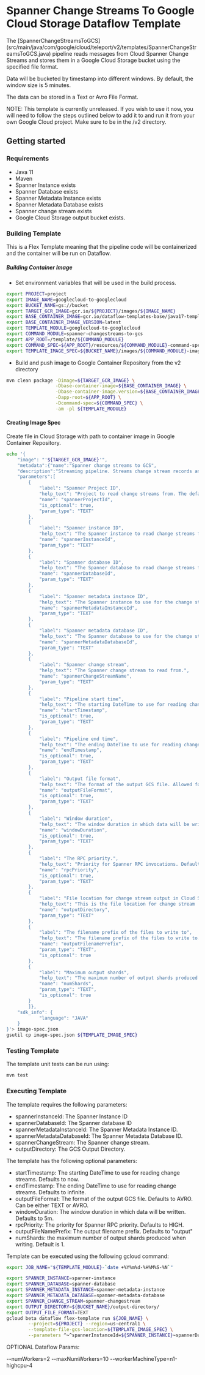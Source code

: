 # Spanner Change Streams To Google Cloud Storage Dataflow Template

The [SpannerChangeStreamsToGCS]
(src/main/java/com/google/cloud/teleport/v2/templates/SpannerChangeStreamsToGCS.java)
pipeline reads messages from Cloud Spanner Change Streams and stores them in a
Google Cloud Storage bucket using the specified file format.

Data will be bucketed by timestamp into different windows. By default, the
window size is 5 minutes.

The data can be stored in a Text or Avro File Format.

NOTE: This template is currently unreleased. If you wish to use it now, you
will need to follow the steps outlined below to add it to and run it from
your own Google Cloud project. Make sure to be in the /v2 directory.

## Getting started

### Requirements
* Java 11
* Maven
* Spanner Instance exists
* Spanner Database exists
* Spanner Metadata Instance exists
* Spanner Metadata Database exists
* Spanner change stream exists
* Google Cloud Storage output bucket exists.

### Building Template
This is a Flex Template meaning that the pipeline code will be containerized and the container will be
run on Dataflow.

##### Building Container Image

* Set environment variables that will be used in the build process.

```sh
export PROJECT=project
export IMAGE_NAME=googlecloud-to-googlecloud
export BUCKET_NAME=gs://bucket
export TARGET_GCR_IMAGE=gcr.io/${PROJECT}/images/${IMAGE_NAME}
export BASE_CONTAINER_IMAGE=gcr.io/dataflow-templates-base/java17-template-launcher-base
export BASE_CONTAINER_IMAGE_VERSION=latest
export TEMPLATE_MODULE=googlecloud-to-googlecloud
export COMMAND_MODULE=spanner-changestreams-to-gcs
export APP_ROOT=/template/${COMMAND_MODULE}
export COMMAND_SPEC=${APP_ROOT}/resources/${COMMAND_MODULE}-command-spec.json
export TEMPLATE_IMAGE_SPEC=${BUCKET_NAME}/images/${COMMAND_MODULE}-image-spec.json
```
* Build and push image to Google Container Repository from the v2 directory

```sh
mvn clean package -Dimage=${TARGET_GCR_IMAGE} \
                  -Dbase-container-image=${BASE_CONTAINER_IMAGE} \
                  -Dbase-container-image.version=${BASE_CONTAINER_IMAGE_VERSION} \
                  -Dapp-root=${APP_ROOT} \
                  -Dcommand-spec=${COMMAND_SPEC} \
                  -am -pl ${TEMPLATE_MODULE}
```

#### Creating Image Spec

Create file in Cloud Storage with path to container image in Google Container Repository.

```sh
echo '{
    "image": "'${TARGET_GCR_IMAGE}'",
    "metadata":{"name":"Spanner change streams to GCS",
    "description":"Streaming pipeline. Streams change stream records and writes them into a Google Cloud Storage bucket. Note the created pipeline will run on Dataflow Runner V2",
    "parameters":[
        {
            "label": "Spanner Project ID",
            "help_text": "Project to read change streams from. The default for this parameter is the project where the Dataflow pipeline is running.",
            "name": "spannerProjectId",
            "is_optional": true,
            "param_type": "TEXT"
        },
        {
            "label": "Spanner instance ID",
            "help_text": "The Spanner instance to read change streams from.",
            "name": "spannerInstanceId",
            "param_type": "TEXT"
        },
        {
            "label": "Spanner database ID",
            "help_text": "The Spanner database to read change streams from.",
            "name": "spannerDatabaseId",
            "param_type": "TEXT"
        },
        {
            "label": "Spanner metadata instance ID",
            "help_text": "The Spanner instance to use for the change stream metadata table.",
            "name": "spannerMetadataInstanceId",
            "param_type": "TEXT"
        },
        {
            "label": "Spanner metadata database ID",
            "help_text": "The Spanner database to use for the change stream metadata table.",
            "name": "spannerMetadataDatabaseId",
            "param_type": "TEXT"
        },
        {
            "label": "Spanner change stream",
            "help_text": "The Spanner change stream to read from.",
            "name": "spannerChangeStreamName",
            "param_type": "TEXT"
        },
        {
            "label": "Pipeline start time",
            "help_text": "The starting DateTime to use for reading change streams (https://tools.ietf.org/html/rfc3339). Defaults to now.",
            "name": "startTimestamp",
            "is_optional": true,
            "param_type": "TEXT"
        },
        {
            "label": "Pipeline end time",
            "help_text": "The ending DateTime to use for reading change streams (https://tools.ietf.org/html/rfc3339). Defaults to max, which represents an infinite time in the future.",
            "name": "endTimestamp",
            "is_optional": true,
            "param_type": "TEXT"
        },
        {
            "label": "Output file format",
            "help_text": "The format of the output GCS file. Allowed formats are TEXT, AVRO. Default is AVRO.",
            "name": "outputFileFormat",
            "is_optional": true,
            "param_type": "TEXT"
        },
        {
            "label": "Window duration",
            "help_text": "The window duration in which data will be written. Defaults to 5m. Allowed formats are: <int>s (for seconds, example: 5s), <int>m (for minutes, example: 12m), <int>h (for hours, example: 2h).",
            "name": "windowDuration",
            "is_optional": true,
            "param_type": "TEXT"
        },
        {
            "label": "The RPC priority.",
            "help_text": "Priority for Spanner RPC invocations. Defaults to HIGH. Allowed priorities are LOW, MEDIUM,HIGH. Defaults to HIGH",
            "name": "rpcPriority",
            "is_optional": true,
            "param_type": "TEXT"
        },
        {
            "label": "File location for change stream output in Cloud Storage",
            "help_text": "This is the file location for change stream  output in Cloud Storage, in the format: gs://${BUCKET}/${ROOT_PATH}/.",
            "name": "outputDirectory",
            "param_type": "TEXT"
        },
        {
            "label": "The filename prefix of the files to write to",
            "help_text": "The filename prefix of the files to write to. Default file prefix is set to \"output\"",
            "name": "outputFilenamePrefix",
            "param_type": "TEXT",
            "is_optional": true
        },
        {
            "label": "Maximum output shards",
            "help_text": "The maximum number of output shards produced when writing. Default number is runner defined",
            "name": "numShards",
            "param_type": "TEXT",
            "is_optional": true
        }
        ]},
    "sdk_info": {
            "language": "JAVA"
    }
}'> image-spec.json
gsutil cp image-spec.json ${TEMPLATE_IMAGE_SPEC}
```


### Testing Template

The template unit tests can be run using:
```sh
mvn test
```

### Executing Template

The template requires the following parameters:
* spannerInstanceId: The Spanner Instance ID
* spannerDatabaseId: The Spanner database ID
* spannerMetadataInstanceId: The Spanner Metadata Instance ID.
* spannerMetadataDatabaseId: The Spanner Metadata Database ID.
* spannerChangeStream: The Spanner change stream.
* outputDirectory: The GCS Output Directory.

The template has the following optional parameters:
* startTimestamp: The starting DateTime to use for reading change streams. Defaults to now.
* endTimestamp: The ending DateTime to use for reading change streams. Defaults to infinite.
* outputFileFormat: The format of the output GCS file. Defaults to AVRO. Can be either TEXT or AVRO.
* windowDuration: The window duration in which data will be written. Defaults to 5m.
* rpcPriority: The priority for Spanner RPC priority. Defaults to HIGH.
* outputFileNamePrefix: The output filename prefix. Defaults to "output"
* numShards: the maximum number of output shards produced when writing. Default is 1.

Template can be executed using the following gcloud command:

```sh
export JOB_NAME="${TEMPLATE_MODULE}-`date +%Y%m%d-%H%M%S-%N`"

export SPANNER_INSTANCE=spanner-instance
export SPANNER_DATABASE=spanner-database
export SPANNER_METADATA_INSTANCE=spanner-metadata-instance
export SPANNER_METADATA_DATABASE=spanner-metadata-database
export SPANNER_CHANGE_STREAM=spanner-changestream
export OUTPUT_DIRECTORY=${BUCKET_NAME}/output-directory/
export OUTPUT_FILE_FORMAT=TEXT
gcloud beta dataflow flex-template run ${JOB_NAME} \
        --project=${PROJECT} --region=us-central1 \
        --template-file-gcs-location=${TEMPLATE_IMAGE_SPEC} \
        --parameters ^~^spannerInstanceId=${SPANNER_INSTANCE}~spannerDatabaseId=${SPANNER_DATABASE}~spannerMetadataInstanceId=${SPANNER_METADATA_INSTANCE}~spannerMetadataDatabaseId=${SPANNER_METADATA_DATABASE}~spannerChangeStreamName=${SPANNER_CHANGE_STREAM}~outputDirectory=${OUTPUT_DIRECTORY}~outputFileFormat=${OUTPUT_FILE_FORMAT}

```

OPTIONAL Dataflow Params:

--numWorkers=2
--maxNumWorkers=10
--workerMachineType=n1-highcpu-4
